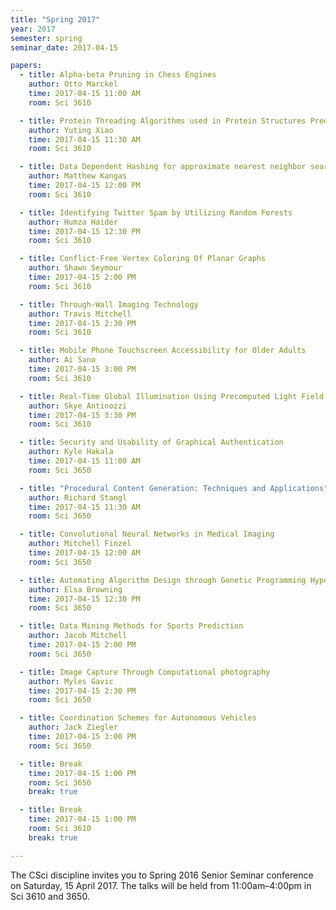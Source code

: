 ```yaml
---
title: "Spring 2017"
year: 2017
semester: spring
seminar_date: 2017-04-15

papers:
  - title: Alpha-beta Pruning in Chess Engines
    author: Otto Marckel
    time: 2017-04-15 11:00 AM
    room: Sci 3610

  - title: Protein Threading Algorithms used in Protein Structures Prediction
    author: Yuting Xiao
    time: 2017-04-15 11:30 AM
    room: Sci 3610

  - title: Data Dependent Hashing for approximate nearest neighbor searching
    author: Matthew Kangas
    time: 2017-04-15 12:00 PM
    room: Sci 3610

  - title: Identifying Twitter Spam by Utilizing Random Forests
    author: Humza Haider
    time: 2017-04-15 12:30 PM
    room: Sci 3610

  - title: Conflict-Free Vertex Coloring Of Planar Graphs
    author: Shawn Seymour
    time: 2017-04-15 2:00 PM
    room: Sci 3610

  - title: Through-Wall Imaging Technology
    author: Travis Mitchell 
    time: 2017-04-15 2:30 PM
    room: Sci 3610

  - title: Mobile Phone Touchscreen Accessibility for Older Adults
    author: Ai Sano 
    time: 2017-04-15 3:00 PM
    room: Sci 3610

  - title: Real-Time Global Illumination Using Precomputed Light Field Probes
    author: Skye Antinozzi 
    time: 2017-04-15 3:30 PM
    room: Sci 3610

  - title: Security and Usability of Graphical Authentication
    author: Kyle Hakala
    time: 2017-04-15 11:00 AM
    room: Sci 3650

  - title: "Procedural Content Generation: Techniques and Applications"
    author: Richard Stangl 
    time: 2017-04-15 11:30 AM
    room: Sci 3650

  - title: Convolutional Neural Networks in Medical Imaging
    author: Mitchell Finzel 
    time: 2017-04-15 12:00 AM
    room: Sci 3650

  - title: Automating Algorithm Design through Genetic Programming Hyper-Heuristics
    author: Elsa Browning 
    time: 2017-04-15 12:30 PM
    room: Sci 3650

  - title: Data Mining Methods for Sports Prediction
    author: Jacob Mitchell 
    time: 2017-04-15 2:00 PM
    room: Sci 3650

  - title: Image Capture Through Computational photography
    author: Myles Gavic 
    time: 2017-04-15 2:30 PM
    room: Sci 3650

  - title: Coordination Schemes for Autonomous Vehicles
    author: Jack Ziegler 
    time: 2017-04-15 3:00 PM
    room: Sci 3650

  - title: Break
    time: 2017-04-15 1:00 PM
    room: Sci 3650
    break: true

  - title: Break
    time: 2017-04-15 1:00 PM
    room: Sci 3610
    break: true

---
```


The CSci discipline invites you to Spring 2016 Senior Seminar conference on Saturday, 15 April 2017. The talks will be held from 11:00am–4:00pm in Sci 3610 and 3650.